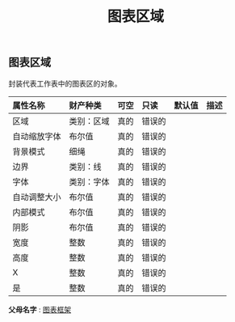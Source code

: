 ﻿---
title: 图表区域
second_title: Aspose.Cells Cloud Documen
type: docs
url: /zh/specification/model/chartarea/
description: Aspose.Cells 云模型规范：ChartArea。轻松处理 Excel 和其他电子表格文档，具有打开、生成、编辑、拆分、合并、比较和转换等功能
kwords: Excel, Office, 电子表格, Cloud REST API, ChartArea
weight: 50
---
## **图表区域**

封装代表工作表中的图表区的对象。

|属性名称|财产种类|可空|只读|默认值|描述|
|:- |:- |:- |:- |:- |:- |
|区域|类别：区域|真的|错误的|||
|自动缩放字体|布尔值|真的|错误的|||
|背景模式|细绳|真的|错误的|||
|边界|类别：线|真的|错误的|||
|字体|类别：字体|真的|错误的|||
|自动调整大小|布尔值|真的|错误的|||
|内部模式|布尔值|真的|错误的|||
|阴影|布尔值|真的|错误的|||
|宽度|整数|真的|错误的|||
|高度|整数|真的|错误的|||
|X|整数|真的|错误的|||
|是|整数|真的|错误的|||

**父母名字** : [图表框架](/specification/model/chartframe)

